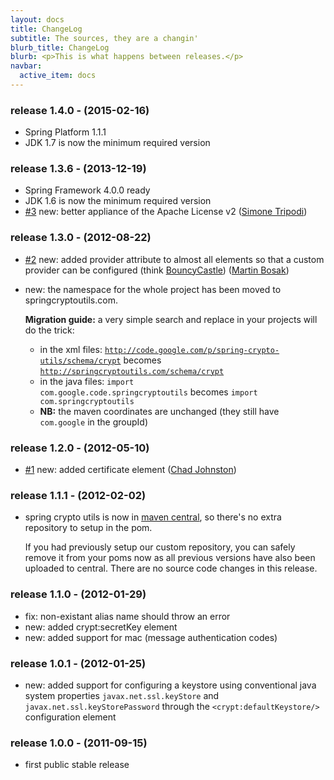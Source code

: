 ```yaml
---
layout: docs
title: ChangeLog
subtitle: The sources, they are a changin'
blurb_title: ChangeLog
blurb: <p>This is what happens between releases.</p>
navbar:
  active_item: docs
---
```


### release 1.4.0 - (2015-02-16)

* Spring Platform 1.1.1
* JDK 1.7 is now the minimum required version


### release 1.3.6 - (2013-12-19)

* Spring Framework 4.0.0 ready
* JDK 1.6 is now the minimum required version
* <a href="https://github.com/mcaserta/spring-crypto-utils/pull/3">#3</a>
  new: better appliance of the Apache License v2
  (<a href="https://github.com/simonetripodi">Simone Tripodi</a>)


### release 1.3.0 - (2012-08-22)

* <a href="https://github.com/mcaserta/spring-crypto-utils/pull/2">#2</a>
  new: added provider attribute to almost all elements so that
  a custom provider can be configured 
  (think <a href="http://www.bouncycastle.org/java.html">BouncyCastle</a>)
  (<a href="https://github.com/bosakm">Martin Bosak</a>)
* new: the namespace for the whole project has been moved to springcryptoutils.com.
  
  <strong>Migration guide:</strong> a very simple search and 
  replace in your projects will do the trick:
  * in the xml files: <code>http://code.google.com/p/spring-crypto-utils/schema/crypt</code> 
    becomes <code>http://springcryptoutils.com/schema/crypt</code>
  * in the java files: <code>import com.google.code.springcryptoutils</code> becomes
    <code>import com.springcryptoutils</code>
  * <strong>NB:</strong> the maven coordinates are unchanged (they still have
    <code>com.google</code> in the groupId)


### release 1.2.0 - (2012-05-10)

* <a href="https://github.com/mcaserta/spring-crypto-utils/pull/1">#1</a>
  new: added certificate element
  (<a href="https://github.com/iamthechad">Chad Johnston</a>)


### release 1.1.1 - (2012-02-02)

* spring crypto utils is now in
  <a href="http://repo1.maven.org/maven2/com/google/code/spring-crypto-utils/spring-crypto-utils/">maven
  central</a>, so there's no extra repository to setup in the pom.

  If you had previously setup our custom repository, you can safely remove it from your poms now as
  all previous versions have also been uploaded to central. There are no source code changes in
  this release.


### release 1.1.0 - (2012-01-29)

* fix: non-existant alias name should throw an error
* new: added crypt:secretKey element
* new: added support for mac (message authentication codes)


### release 1.0.1 - (2012-01-25)

* new: added support for configuring a keystore using conventional java system properties
  <code>javax.net.ssl.keyStore</code> and <code>javax.net.ssl.keyStorePassword</code> through the
  <code>&lt;crypt:defaultKeystore/&gt;</code> configuration element


### release 1.0.0 - (2011-09-15)

* first public stable release
